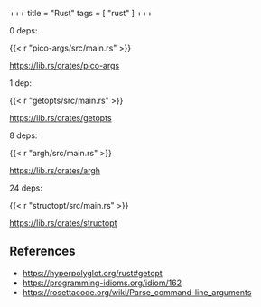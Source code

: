 +++
title = "Rust"
tags = [ "rust" ]
+++

0 deps:

{{< r "pico-args/src/main.rs" >}}

<https://lib.rs/crates/pico-args>

1 dep:

{{< r "getopts/src/main.rs" >}}

<https://lib.rs/crates/getopts>

8 deps:

{{< r "argh/src/main.rs" >}}

<https://lib.rs/crates/argh>

24 deps:

{{< r "structopt/src/main.rs" >}}

<https://lib.rs/crates/structopt>

## References

- <https://hyperpolyglot.org/rust#getopt>
- <https://programming-idioms.org/idiom/162>
- <https://rosettacode.org/wiki/Parse_command-line_arguments>

